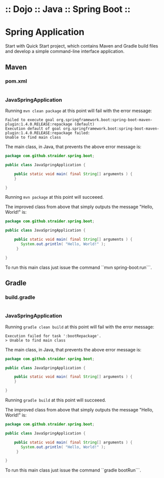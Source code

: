 ﻿:: Dojo :: Java :: Spring Boot ::
=================================

#  Spring Application

Start with Quick Start project, which contains Maven and Gradle build files and develop a simple command-line interface application.

## Maven

### pom.xml

```xml
```

### JavaSpringApplication

Running ```mvn clean package``` at this point will fail with the error message:

```
Failed to execute goal org.springframework.boot:spring-boot-maven-plugin:1.4.0.RELEASE:repackage (default)
Execution default of goal org.springframework.boot:spring-boot-maven-plugin:1.4.0.RELEASE:repackage failed:
Unable to find main class
```

The main class, in Java, that prevents the above error message is:

```java
package com.github.straider.spring.boot;

public class JavaSpringApplication {

    public static void main( final String[] arguments ) {
    }

}
```

Running ```mvn package``` at this point will succeeed.

The improved class from above that simply outputs the message "Hello, World!" is:

```java
package com.github.straider.spring.boot;

public class JavaSpringApplication {

    public static void main( final String[] arguments ) {
       System.out.println( "Hello, World!" );
     }

}
```

To run this main class just issue the command ``mvn spring-boot:run```.

## Gradle

### build.gradle

```groovy
```

### JavaSpringApplication

Running ```gradle clean build``` at this point will fail with the error message:

```
Execution failed for task ':bootRepackage'.
> Unable to find main class
```

The main class, in Java, that prevents the above error message is:

```java
package com.github.straider.spring.boot;

public class JavaSpringApplication {

    public static void main( final String[] arguments ) {
    }

}
```

Running ```gradle build``` at this point will succeeed.

The improved class from above that simply outputs the message "Hello, World!" is:

```java
package com.github.straider.spring.boot;

public class JavaSpringApplication {

    public static void main( final String[] arguments ) {
       System.out.println( "Hello, World!" );
     }

}
```

To run this main class just issue the command ``gradle bootRun```.
